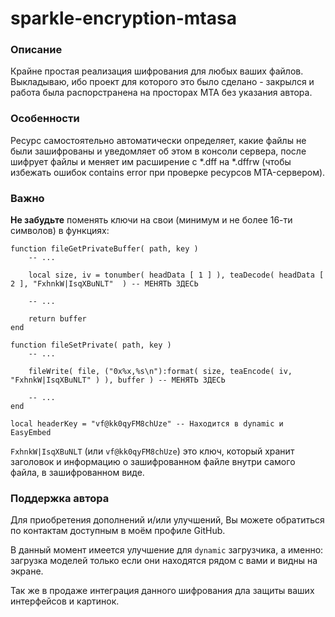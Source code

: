 # sparkle-encryption-mtasa
### Описание
Крайне простая реализация шифрования для любых ваших файлов. Выкладываю, ибо проект для которого это было сделано - закрылся и работа была распорстранена на просторах MTA без указания автора.

### Особенности
Ресурс самостоятельно автоматически определяет, какие файлы не были зашифрованы и уведомляет об этом в консоли сервера, после шифрует файлы и меняет им расширение с *.dff на *.dffrw (чтобы избежать ошибок contains error при проверке ресурсов MTA-сервером).

### Важно
**Не забудьте** поменять ключи на свои (минимум и не более 16-ти символов) в функциях:

```
function fileGetPrivateBuffer( path, key )
	-- ...
	
	local size, iv = tonumber( headData [ 1 ] ), teaDecode( headData [ 2 ], "FxhnkW|IsqXBuNLT"  ) -- МЕНЯТЬ ЗДЕСЬ
	
	-- ...
	
	return buffer
end
```

```
function fileSetPrivate( path, key )
	-- ...
	
	fileWrite( file, ("0x%x,%s\n"):format( size, teaEncode( iv, "FxhnkW|IsqXBuNLT" ) ), buffer ) -- МЕНЯТЬ ЗДЕСЬ
	
	-- ...
end
```

```
local headerKey = "vf@kk0qyFM8chUze" -- Находится в dynamic и EasyEmbed
```

`FxhnkW|IsqXBuNLT` (или `vf@kk0qyFM8chUze`) это ключ, который хранит заголовок и информацию о зашифрованном файле внутри самого файла, в зашифрованном виде.

### Поддержка автора

Для приобретения дополнений и/или улучшений, Вы можете обратиться по контактам доступным в моём профиле GitHub.

В данный момент имеется улучшение для `dynamic` загрузчика, а именно: загрузка моделей только если они находятся рядом с вами и видны на экране.

Так же в продаже интеграция данного шифрования дла защиты ваших интерфейсов и картинок.
